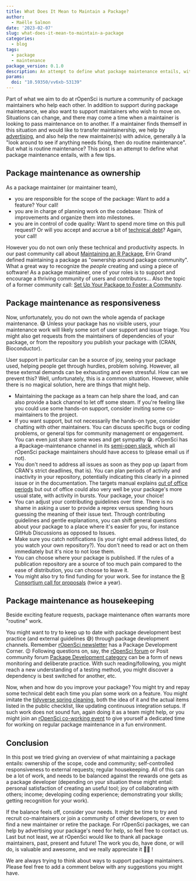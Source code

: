 ```yaml
---
title: What Does It Mean to Maintain a Package?
author:
  - Maëlle Salmon
date: '2023-02-07'
slug: what-does-it-mean-to-maintain-a-package
categories:
  - blog
tags:
  - package
  - maintenance
package_version: 0.1.0
description: An attempt to define what package maintenance entails, with a few tips.
params:
  doi: "10.59350/vv6xb-53139"
---
```


Part of what we aim to do at rOpenSci is nurture a community of package maintainers who help each other.
In addition to support during package maintenance, we also want to support maintainers who wish to move on. Situations can change, and there may come a time when a maintainer is looking to pass maintenance on to another. If a maintainer finds themself in this situation and would like to transfer maintainership, we help by [advertising](/blog/2022/10/17/maintain-or-co-maintain-an-ropensci-package/), and also help the new maintainer(s) with advice, generally à la "look around to see if anything needs fixing, then do routine maintenance".
But what is routine maintenance? This post is an attempt to define what package maintenance entails, with a few tips.

## Package maintenance as ownership

As a package maintainer (or maintainer team), 

+ you are responsible for the scope of the package: Want to add a feature? Your call!
+ you are in charge of planning work on the codebase: Think of improvements and organize them into milestones.
+ you are in control of code quality: Want to spend more time on this pull request? Or will you accept and accrue a bit of [technical debt](https://en.wikipedia.org/wiki/Technical_debt)? Again, your call!

However you do not own only these technical and productivity aspects.
In our past community call about [Maintaining an R Package](/commcalls/2020-03-18/), Erin Grand defined maintaining a package as "ownership around package community".
What a great way to recognize the _people_ creating and using a piece of software!
As a package maintainer, one of your roles is to support and encourage a thriving community of users and contributors... Also the topic of a former community call: [Set Up Your Package to Foster a Community](/commcalls/apr2021-pkg-community/).

## Package maintenance as responsiveness

Now, unfortunately, you do not own the whole agenda of package maintenance. :sweat_smile:
Unless your package has no visible users, your maintenance work will likely some sort of user support and issue triage.
You might also get requests from the maintainers of dependencies of your package, or from the repository you publish your package with (CRAN, Bioconductor).

User support in particular can be a source of joy, seeing your package used, helping people get through hurdles, problem solving.
However, all these external demands can be exhausting and even stressful.
How can we prevent this?
Well, unfortunately, this is a common situation. However, while there is no magical solution, here are things that might help.

* Maintaining the package as a team can help share the load, and can also provide a back channel to let off some steam. If you're feeling like you could use some hands-on support, consider inviting some co-maintainers to the project.
* If you want support, but not necessarily the hands-on type, consider chatting with other maintainers. You can discuss specific bugs or coding problems, or general tips for community management or engagement. You can even just share some woes and get sympathy 😁. rOpenSci has a #package-maintenance channel in its [semi-open slack](https://contributing.ropensci.org/resources.html#channels), which all rOpenSci package maintainers should have access to (please email us if not).
* You don't need to address all issues as soon as they pop up (apart from CRAN's strict deadlines, that is). You can plan periods of activity and inactivity in your repository, potentially indicating this clearly in a pinned issue or in the documentation. The targets manual explains [out of office periods](https://books.ropensci.org/targets/help.html#out-of-office) but out of office could also very well be your package's more usual state, with activity in bursts. Your package, your choice!
* You can adjust your contributing guidelines over time. There is no shame in asking a user to provide a reprex versus spending hours guessing the meaning of their issue text. Through contributing guidelines and gentle explanations, you can shift general questions about your package to a place where it's easier for you, for instance GitHub Discussions as opposed to Issues.
* Make sure you catch notifications (is your right email address listed, do you watch your own repository?). You don't need to read or act on them immediately but it's nice to not lose them.
* You can choose where your package is published. If the rules of a publication repository are a source of too much pain compared to the ease of distribution, you can choose to leave it.
* You might also try to find funding for your work. See for instance the [R Consortium call for proposals](https://www.r-consortium.org/all-projects/call-for-proposals) (twice a year).

## Package maintenance as housekeeping

Beside exciting feature requests, package maintenance often warrants more "routine" work.

You might want to try to keep up to date with package development best practice (and external guidelines :sweat_smile:) through package development channels.
Remember [rOpenSci newsletter](/news) has a Package Development Corner. :wink:
Following questions on, say, the [rOpenSci forum](https://discuss.ropensci.org/) or Posit community forum [Package Development category](https://community.rstudio.com/c/package-development/11) can be a form of news monitoring and deliberate practice.
With such reading/following, you might reach a new understanding of a testing method, you might discover a dependency is best switched for another, etc.

Now, when and how do you improve your package?
You might try and repay some technical debt each time you plan some work on a feature.
You might imitate the [tidyverse spring cleaning](/blog/2022/03/18/ropensci-news-digest-march-2022/#get-inspired-by-the-tidyverse-spring-cleaning), both the idea of it and the actual items listed in the public checklist, like updating continuous integration setups.
If such work does not sound fun, again doing it as a team might help, or you might join an [rOpenSci co-working event](/events) to give yourself a dedicated time for working on regular package maintenance in a fun environment.

## Conclusion

In this post we tried giving an overview of what maintaining a package entails: ownership of the scope, code and community; self-controlled responsiveness to external requests; regular housekeeping.
All of this can be a lot of work, and needs to be balanced against the rewards one gets as a package developer (depending on your situation these might entail: personal satisfaction of creating an useful tool; joy of collaborating with others; income; developing coding experience; demonstrating your skills; getting recognition for your work).

If the balance feels off, consider your needs. It might be time to try and recruit co-maintainers or join a community of other developers, or even to find a new maintainer or retire the package.
For rOpenSci packages, we can help by advertising your package's need for help, so feel free to contact us.
Last but not least, we at rOpenSci would like to thank all package maintainers, past, present and future! The work you do, have done, or will do, is valuable and awesome, and we really appreciate it 🙏🏼 !

We are always trying to think about ways to support package maintainers. Please feel free to add a comment below with any suggestions you might have.
